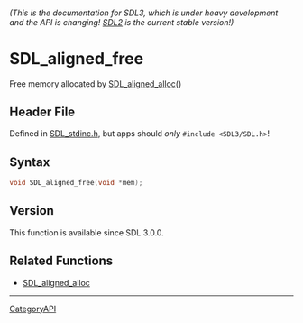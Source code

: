 ###### (This is the documentation for SDL3, which is under heavy development and the API is changing! [SDL2](https://wiki.libsdl.org/SDL2/) is the current stable version!)
# SDL_aligned_free

Free memory allocated by [SDL_aligned_alloc](SDL_aligned_alloc)() 

## Header File

Defined in [SDL_stdinc.h](https://github.com/libsdl-org/SDL/blob/main/include/SDL3/SDL_stdinc.h), but apps should _only_ `#include <SDL3/SDL.h>`!

## Syntax

```c
void SDL_aligned_free(void *mem);

```

## Version

This function is available since SDL 3.0.0.

## Related Functions

* [SDL_aligned_alloc](SDL_aligned_alloc)

----
[CategoryAPI](CategoryAPI)

